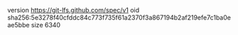 version https://git-lfs.github.com/spec/v1
oid sha256:5e3278f40cfddc84c773f735f61a2370f3a867194b2af219efe7c1ba0eae5bbe
size 6340
